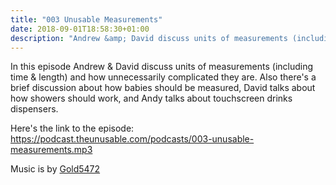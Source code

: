 ```yaml
---
title: "003 Unusable Measurements"
date: 2018-09-01T18:58:30+01:00
description: "Andrew &amp; David discuss units of measurements (including time & length) and how unnecessarily complicated they are"
---
```


In this episode Andrew & David discuss units of measurements (including time & length) and how unnecessarily complicated they are.
Also there's a brief discussion about how babies should be measured, David talks about how showers should work, and Andy talks about touchscreen drinks dispensers.

Here's the link to the episode: https://podcast.theunusable.com/podcasts/003-unusable-measurements.mp3


Music is by [Gold5472](https://gold5472.newgrounds.com/)
